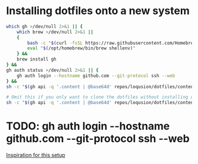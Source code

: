 # Installing dotfiles onto a new system

```sh
which gh >/dev/null 2>&1 || {
    which brew >/dev/null 2>&1 ||
    {
        bash -c "$(curl -fsSL https://raw.githubusercontent.com/Homebrew/install/HEAD/install.sh)" &&
        eval "$(/opt/homebrew/bin/brew shellenv)"
    } &&
    brew install gh
} &&
gh auth status >/dev/null 2>&1 || {
    gh auth login --hostname github.com --git-protocol ssh --web
} &&
sh -c "$(gh api -q '.content | @base64d' repos/loqusion/dotfiles/contents/install.sh)"

# Omit this if you only want to clone the dotfiles without installing dependencies
sh -c "$(gh api -q '.content | @base64d' repos/loqusion/dotfiles/contents/install-deps.sh)"
```

# TODO: gh auth login --hostname github.com --git-protocol ssh --web

[Inspiration for this setup](https://www.atlassian.com/git/tutorials/dotfiles)
